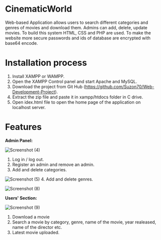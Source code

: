 # CinematicWorld
Web-based Application allows users to search different categories and genres of movies and download them. Admins can add, delete, update movies. To build this system HTML, CSS and PHP are used. To make the website more secure passwords and ids of database are encrypted with base64 encode.

# Installation process
1. Install XAMPP or WAMPP.
2. Open the XAMPP Control panel and start Apache and MySQL.
3. Download the project from Git Hub (https://github.com/Suzon70/Web-Development-Project).
4. Extract the zip file and paste it in xampp/htdocs folder in C drive.
5. Open idex.html file to open the home page of the application on localhost server.

# Features
**Admin Panel:**

![Screenshot (4)](https://github.com/Suzon70/Web-Development-Project/assets/53349003/c7475953-9e4c-44c8-b437-9db892cf7277)
1. Log in / log out.
2. Register an admin and remove an admin. 
3. Add and delete categories.

![Screenshot (5)](https://github.com/Suzon70/Web-Development-Project/assets/53349003/297306ef-20f5-4a46-8ec4-e311c63eff41)
4. Add and delete genres.

![Screenshot (8)](https://github.com/Suzon70/Web-Development-Project/assets/53349003/0493492c-15f2-4404-8303-e8b64d6b3d89)

**Users' Section:**

![Screenshot (9)](https://github.com/Suzon70/Web-Development-Project/assets/53349003/f15a63f0-62a3-4ea9-9981-9315cc2e7005)

1. Download a movie
2. Search a movie by category, genre, name of the movie, year realeased, name of the director etc.
3. Latest movie uploaded.


